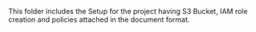 This folder includes the Setup for the project having S3 Bucket, IAM role creation and policies attached in the document format.
